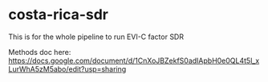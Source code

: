 # costa-rica-sdr
This is for the whole pipeline to run EVI-C factor SDR

Methods doc here: https://docs.google.com/document/d/1CnXoJBZekfS0adIApbH0e0QL4t5l_xLurWhA5zM5abo/edit?usp=sharing
